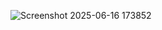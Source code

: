 ![Screenshot 2025-06-16 173852](https://github.com/user-attachments/assets/8def9b16-fd20-465e-b481-f77c004df48c)
